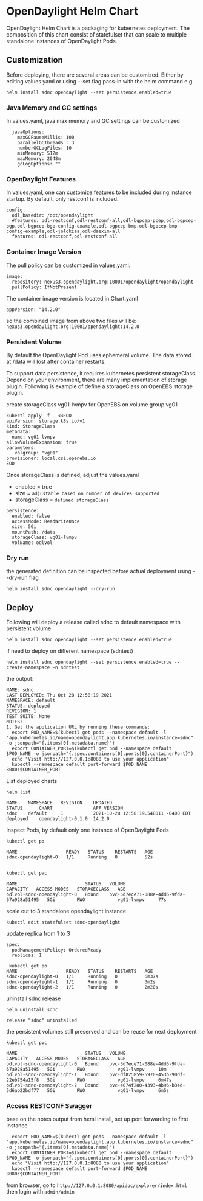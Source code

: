 # OpenDaylight Helm Chart

OpenDaylight Helm Chart is a packaging for kubernetes deployment.
The composition of this chart consist of statefulset that can scale to multiple standalone instances of OpenDaylight Pods.

## Customization

Before deploying, there are several areas can be customized.
Either by editing values.yaml or using --set flag pass-in with the helm command 
e.g
```
helm install sdnc opendaylight --set persistence.enabled=true
```

### Java Memory and GC settings

In values.yaml, java max memory and GC settings can be customized

```
  javaOptions:
    maxGCPauseMillis: 100
    parallelGCThreads : 3
    numberGCLogFiles: 10
    minMemory: 512m
    maxMemory: 2048m
    gcLogOptions: ""
```

### OpenDaylight Features

In values.yaml, one can customize features to be included during instance startup.  By default, only restconf is included.

```
config:
  odl_basedir: /opt/opendaylight
  #features: odl-restconf,odl-restconf-all,odl-bgpcep-pcep,odl-bgpcep-bgp,odl-bgpcep-bgp-config-example,odl-bgpcep-bmp,odl-bgpcep-bmp-config-example,odl-jolokiaa,odl-daexim-all
  features: odl-restconf,odl-restconf-all
```

### Container Image Version

The pull policy can be customized in values.yaml.

```
image:
  repository: nexus3.opendaylight.org:10001/opendaylight/opendaylight
  pullPolicy: IfNotPresent
```

The container image version is located in Chart.yaml
```
appVersion: "14.2.0"
```
so the combined image from above two files will be:
`nexus3.opendaylight.org:10001/opendaylight:14.2.0`

### Persistent Volume

By default the OpenDaylight Pod uses ephemeral volume.
The data stored at /data will lost after container restarts.

To support data persistence, it requires kubernetes persistent storageClass.  Depend on your environment, there are many implementation of storage plugin.  Following is example of define a storageClass on OpenEBS storage plugin.

create storageClass vg01-lvmpv for OpenEBS on volume group vg01
```
kubectl apply -f - <<EOD
apiVersion: storage.k8s.io/v1
kind: StorageClass
metadata:
  name: vg01-lvmpv
allowVolumeExpansion: true
parameters:
   volgroup: "vg01"
provisioner: local.csi.openebs.io
EOD
```

Once storageClass is defined, adjust the values.yaml
- enabled = true
- size = `adjustable based on number of devices supported`
- storageClass = `defined storageClass`
```
persistence:
  enabled: false
  accessMode: ReadWriteOnce
  size: 5Gi
  mountPath: /data
  storageClass: vg01-lvmpv
  volName: odlvol
```

### Dry run
the generated definition can be inspected before actual deployment using --dry-run flag
```
helm install sdnc opendaylight --dry-run 
```

## Deploy

Following will deploy a release called sdnc to default namespace with persistent volume
```
helm install sdnc opendaylight --set persistence.enabled=true
```

if need to deploy on different namespace (sdntest)
```
helm install sdnc opendaylight --set persistence.enabled=true --create-namespace -n sdntest
```


the output:
```
NAME: sdnc
LAST DEPLOYED: Thu Oct 28 12:58:19 2021
NAMESPACE: default
STATUS: deployed
REVISION: 1
TEST SUITE: None
NOTES:
1. Get the application URL by running these commands:
  export POD_NAME=$(kubectl get pods --namespace default -l "app.kubernetes.io/name=opendaylight,app.kubernetes.io/instance=sdnc" -o jsonpath="{.items[0].metadata.name}")
  export CONTAINER_PORT=$(kubectl get pod --namespace default $POD_NAME -o jsonpath="{.spec.containers[0].ports[0].containerPort}")
  echo "Visit http://127.0.0.1:8080 to use your application"
  kubectl --namespace default port-forward $POD_NAME 8080:$CONTAINER_PORT
```

List deployed charts
```
helm list

NAME	NAMESPACE	REVISION	UPDATED                             	STATUS  	CHART             	APP VERSION
sdnc	default  	1       	2021-10-28 12:58:19.548011 -0400 EDT	deployed	opendaylight-0.1.0	14.2.0
```

Inspect Pods, by default only one instance of OpenDaylight Pods
```
kubectl get po

NAME                  READY   STATUS    RESTARTS   AGE
sdnc-opendaylight-0   1/1     Running   0          52s


kubectl get pvc

NAME                         STATUS   VOLUME                                     CAPACITY   ACCESS MODES   STORAGECLASS   AGE
odlvol-sdnc-opendaylight-0   Bound    pvc-5d7ece71-088e-4dd6-9fda-67a928a51495   5Gi        RWO            vg01-lvmpv     77s
```

scale out to 3 standalone opendaylight instance
```
kubectl edit statefulset sdnc-opendaylight
```

update replica from 1 to 3
```
spec:
  podManagementPolicy: OrderedReady
  replicas: 1
```

```
 kubectl get po
NAME                  READY   STATUS    RESTARTS   AGE
sdnc-opendaylight-0   1/1     Running   0          6m37s
sdnc-opendaylight-1   1/1     Running   0          3m2s
sdnc-opendaylight-2   1/1     Running   0          2m20s
```

uninstall sdnc release
```
helm uninstall sdnc

release "sdnc" uninstalled
```

the persistent volumes still preserved and can be reuse for next deployment
```
kubectl get pvc

NAME                         STATUS   VOLUME                                     CAPACITY   ACCESS MODES   STORAGECLASS   AGE
odlvol-sdnc-opendaylight-0   Bound    pvc-5d7ece71-088e-4dd6-9fda-67a928a51495   5Gi        RWO            vg01-lvmpv     10m
odlvol-sdnc-opendaylight-1   Bound    pvc-df825859-5970-453b-90df-22eb754a15f8   5Gi        RWO            vg01-lvmpv     6m47s
odlvol-sdnc-opendaylight-2   Bound    pvc-e074f280-4393-4b96-b34d-5d6ab22bdf77   5Gi        RWO            vg01-lvmpv     6m5s
```

### Access RESTCONF Swagger
base on the notes output from heml install, set up port forwarding to first instance
```
  export POD_NAME=$(kubectl get pods --namespace default -l "app.kubernetes.io/name=opendaylight,app.kubernetes.io/instance=sdnc" -o jsonpath="{.items[0].metadata.name}")
  export CONTAINER_PORT=$(kubectl get pod --namespace default $POD_NAME -o jsonpath="{.spec.containers[0].ports[0].containerPort}")
  echo "Visit http://127.0.0.1:8080 to use your application"
  kubectl --namespace default port-forward $POD_NAME 8080:$CONTAINER_PORT
```

from browser, go to `http://127.0.0.1:8080/apidoc/explorer/index.html` then login with `admin/admin` 
